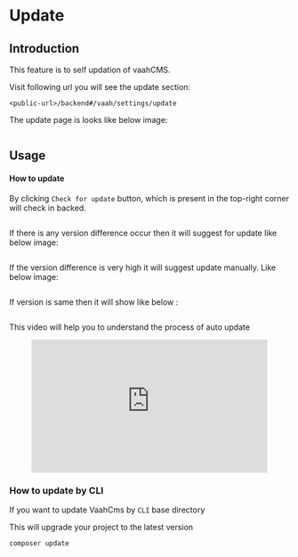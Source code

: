 # Update

[comment]: <> ([[toc]])

## Introduction

This feature is to self updation of vaahCMS. 

Visit following url you will see the update section:
```http request
<public-url>/backend#/vaah/settings/update
```
The update page is looks like below image:

<img :src="$withBase('/images/update-setting-1.png')">

## Usage

#### How to update

By clicking `Check for update` button, which is present in the top-right corner will check in backed.

<img :src="$withBase('/images/update-setting-2.png')">

If there is any version difference occur then it will suggest for update like below image:

<img :src="$withBase('/images/update-setting-3.png')">

If the version difference is very high it will suggest update manually. Like below image:

<img :src="$withBase('/images/update-setting-4.png')">

If version is same then it will show like below :

<img :src="$withBase('/images/update-setting-5.png')">

This video will help you to understand the process of auto update

<figure>
  <iframe src="https://img-v4.getdemo.dev/screenshot/chrome_cAoLQPpcOd.mp4" frameborder="0" allowfullscreen="true" style="width: 100%; aspect-ratio: 16/9;"> </iframe>
</figure>


### How to update by CLI

If you want to update VaahCms by `CLI` base directory 

This will upgrade your project to the latest version

```sh
composer update 
```


